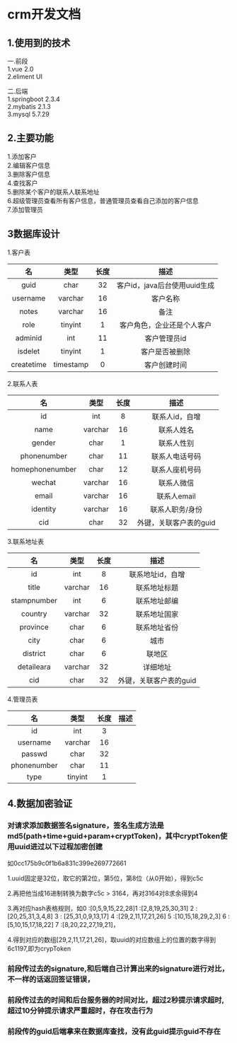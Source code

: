 # crm开发文档  

## 1.使用到的技术  

一.前段  
1.vue 2.0    
2.eliment UI  

二.后端  
1.springboot 2.3.4  
2.mybatis 2.1.3  
3.mysql 5.7.29  

## 2.主要功能

1.添加客户  
2.编辑客户信息  
3.删除客户信息  
4.查找客户  
5.删除某个客户的联系人联系地址  
6.超级管理员查看所有客户信息，普通管理员查看自己添加的客户信息  
7.添加管理员  

## 3数据库设计

1.客户表  

| 名 | 类型 | 长度 | 描述 |
| :---:| :---: | :---: | :---:|
|guid| char | 32 | 客户id，java后台使用uuid生成 |
|username| varchar | 16 | 客户名称 |
|notes| varchar | 16 | 备注 |
|role| tinyint | 1 | 客户角色，企业还是个人客户 |
|adminid| int | 11 | 客户管理员id |
|isdelet| tinyint | 1 | 客户是否被删除 |
|createtime| timestamp | 0 | 客户创建时间 |

2.联系人表  

| 名 | 类型 | 长度 | 描述 |
| :---:| :---: | :---: | :---:|
|id| int | 8 | 联系人id，自增 |
|name| varchar | 16 | 联系人姓名 |
|gender| char | 1 | 联系人性别 |
|phonenumber| char | 11 | 联系人电话号码 |
|homephonenumber| char | 12 | 联系人座机号码 |
|wechat| varchar | 16 | 联系人微信 |
|email| varchar | 16 | 联系人email |
|identity| varchar | 16 | 联系人职务/身份 |
|cid| char | 32 | 外键，关联客户表的guid |

3.联系地址表  

| 名 | 类型 | 长度 | 描述 |
| :---:| :---: | :---: | :---:|
|id| int | 8 | 联系地址id，自增 |
|title| varchar | 16 | 联系地址标题 |
|stampnumber| int | 6 | 联系地址邮编 |
|country| varchar | 32 | 联系地址国家 |
|province| char | 6 | 联系地址省份 |
|city| char | 6 | 城市 |
|district| char | 6 | 联地区 |
|detaileara| varchar | 32 |详细地址 |
|cid| char | 32 | 外键，关联客户表的guid |


4.管理员表  

| 名 | 类型 | 长度 | 描述 |
| :---:| :---: | :---: | :---:|
|id| int | 3 | |  |
|username| varchar | 16 | |
|passwd| char | 32 | |
|phonenumber| char | 11 | |
|type| tinyint | 1 | |

## 4.数据加密验证
 ### 对请求添加数据签名signature，签名生成方法是md5(path+time+guid+param+cryptToken)，其中cryptToken使用uuid进过以下过程加密创建
 如0cc175b9c0f1b6a831c399e269772661
 
 1.uuid固定是32位，取它的第2位，第5位，第8位（从0开始），得到c5c
 
 2.再把他当成16进制转换为数字c5c > 3164，再对3164对8求余得到4
 
 3.再对应hash表格规则，如0 :[0,5,9,15,22,28]1 :[2,8,19,25,30,31] 2 :[20,25,31,3,4,8] 3 :
 [25,31,0,9,13,17] 4 :[29,2,11,17,21,26] 5 :[10,15,18,29,2,3] 6 :
[5,10,15,17,18,22] 7 :[8,20,22,27,19,21]，

4.得到对应的数组[29,2,11,17,21,26]，取uuid的对应数组上的位置的数字得到6c1197,即为crypToken

### 前段传过去的signature,和后端自己计算出来的signature进行对比，不一样的话返回签证错误，

### 前段传过去的时间和后台服务器的时间对比，超过2秒提示请求超时,超过10分钟提示请求严重超时，存在攻击行为

### 前段传的guid后端拿来在数据库查找，没有此guid提示guid不存在
